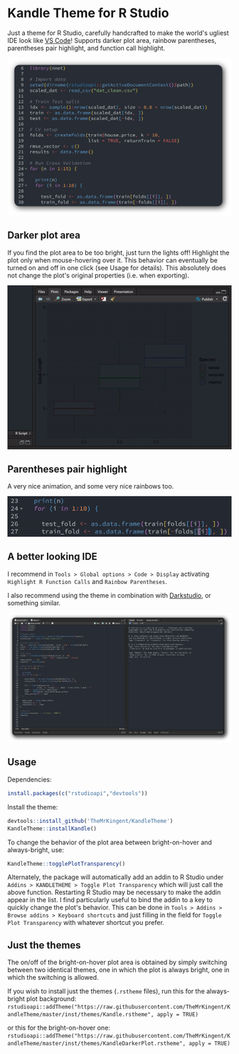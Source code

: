 # Kandle Theme for R Studio

Just a theme for R Studio, carefully handcrafted to make the world's ugliest IDE look like [VS Code](https://github.com/tal7aouy/theme)! 
Supports darker plot area, rainbow parentheses, parentheses pair highlight, and function call highlight.
 
![code](img/code_ed.png)


## Darker plot area

If you find the plot area to be too bright, just turn the lights off! Highlight the plot only when mouse-hovering over it. This behavior can eventually be turned on and off in one click (see Usage for details). This  absolutely does not change the plot's original properties (i.e. when exporting).

![plotscreencap.gif](img/plotscreencap.gif)


## Parentheses pair highlight

A very nice animation, and some very nice rainbows too.

![par.gif](img/par.gif)


## A better looking IDE

I recommend in `Tools > Global options > Code > Display` activating `Highlight R Function Calls` and `Rainbow Parentheses`.


I also recommend using the theme in combination with [Darkstudio](https://github.com/rileytwo/darkstudio), or something similar.

![mainview](img/mainview_ed.png)


## Usage

Dependencies:
```r
install.packages(c("rstudioapi","devtools"))
```

Install the theme:
```r
devtools::install_github('TheMrKingent/KandleTheme')
KandleTheme::installKandle()
```

To change the behavior of the plot area between bright-on-hover and always-bright, use:

```r
KandleTheme::togglePlotTransparency()
```

Alternately, the package will automatically add an addin to R Studio under `Addins > KANDLETHEME > Toggle Plot Transparency` which will just call the above function. Restarting R Studio may be necessary to make the addin appear in the list. I find particularly useful to bind the addin to a key to quickly change the plot's behavior. This can be done in `Tools > Addins > Browse addins > Keyboard shortcuts` and just filling in the field for `Toggle Plot Transparency` with whatever shortcut you prefer.


## Just the themes

The on/off of the bright-on-hover plot area is obtained by simply switching between two identical themes, one in which the plot is always bright, one in which the switching is allowed.

If you wish to install just the themes (`.rstheme` files), run this for the always-bright plot background:
`rstudioapi::addTheme("https://raw.githubusercontent.com/TheMrKingent/KandleTheme/master/inst/themes/Kandle.rstheme", apply = TRUE)`

or this for the bright-on-hover one:
`rstudioapi::addTheme("https://raw.githubusercontent.com/TheMrKingent/KandleTheme/master/inst/themes/KandleDarkerPlot.rstheme", apply = TRUE)`

